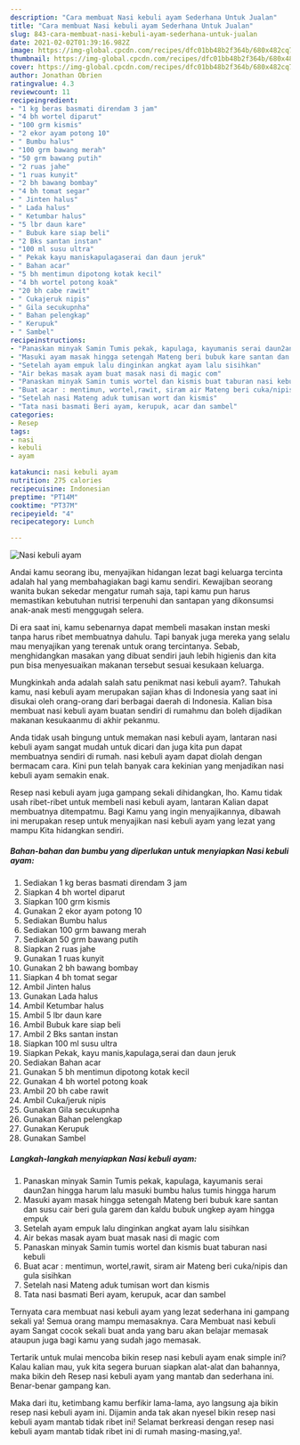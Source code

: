 ```yaml
---
description: "Cara membuat Nasi kebuli ayam Sederhana Untuk Jualan"
title: "Cara membuat Nasi kebuli ayam Sederhana Untuk Jualan"
slug: 843-cara-membuat-nasi-kebuli-ayam-sederhana-untuk-jualan
date: 2021-02-02T01:39:16.982Z
image: https://img-global.cpcdn.com/recipes/dfc01bb48b2f364b/680x482cq70/nasi-kebuli-ayam-foto-resep-utama.jpg
thumbnail: https://img-global.cpcdn.com/recipes/dfc01bb48b2f364b/680x482cq70/nasi-kebuli-ayam-foto-resep-utama.jpg
cover: https://img-global.cpcdn.com/recipes/dfc01bb48b2f364b/680x482cq70/nasi-kebuli-ayam-foto-resep-utama.jpg
author: Jonathan Obrien
ratingvalue: 4.3
reviewcount: 11
recipeingredient:
- "1 kg beras basmati direndam 3 jam"
- "4 bh wortel diparut"
- "100 grm kismis"
- "2 ekor ayam potong 10"
- " Bumbu halus"
- "100 grm bawang merah"
- "50 grm bawang putih"
- "2 ruas jahe"
- "1 ruas kunyit"
- "2 bh bawang bombay"
- "4 bh tomat segar"
- " Jinten halus"
- " Lada halus"
- " Ketumbar halus"
- "5 lbr daun kare"
- " Bubuk kare siap beli"
- "2 Bks santan instan"
- "100 ml susu ultra"
- " Pekak kayu maniskapulagaserai dan daun jeruk"
- " Bahan acar"
- "5 bh mentimun dipotong kotak kecil"
- "4 bh wortel potong koak"
- "20 bh cabe rawit"
- " Cukajeruk nipis"
- " Gila secukupnha"
- " Bahan pelengkap"
- " Kerupuk"
- " Sambel"
recipeinstructions:
- "Panaskan minyak Samin Tumis pekak, kapulaga, kayumanis serai daun2an hingga harum lalu masuki bumbu halus tumis hingga harum"
- "Masuki ayam masak hingga setengah Mateng beri bubuk kare santan dan susu cair beri gula garem dan kaldu bubuk ungkep ayam hingga empuk"
- "Setelah ayam empuk lalu dinginkan angkat ayam lalu sisihkan"
- "Air bekas masak ayam buat masak nasi di magic com"
- "Panaskan minyak Samin tumis wortel dan kismis buat taburan nasi kebuli"
- "Buat acar : mentimun, wortel,rawit, siram air Mateng beri cuka/nipis dan gula sisihkan"
- "Setelah nasi Mateng aduk tumisan wort dan kismis"
- "Tata nasi basmati Beri ayam, kerupuk, acar dan sambel"
categories:
- Resep
tags:
- nasi
- kebuli
- ayam

katakunci: nasi kebuli ayam 
nutrition: 275 calories
recipecuisine: Indonesian
preptime: "PT14M"
cooktime: "PT37M"
recipeyield: "4"
recipecategory: Lunch

---
```



![Nasi kebuli ayam](https://img-global.cpcdn.com/recipes/dfc01bb48b2f364b/680x482cq70/nasi-kebuli-ayam-foto-resep-utama.jpg)

Andai kamu seorang ibu, menyajikan hidangan lezat bagi keluarga tercinta adalah hal yang membahagiakan bagi kamu sendiri. Kewajiban seorang  wanita bukan sekedar mengatur rumah saja, tapi kamu pun harus memastikan kebutuhan nutrisi terpenuhi dan santapan yang dikonsumsi anak-anak mesti menggugah selera.

Di era  saat ini, kamu sebenarnya dapat membeli masakan instan meski tanpa harus ribet membuatnya dahulu. Tapi banyak juga mereka yang selalu mau menyajikan yang terenak untuk orang tercintanya. Sebab, menghidangkan masakan yang dibuat sendiri jauh lebih higienis dan kita pun bisa menyesuaikan makanan tersebut sesuai kesukaan keluarga. 



Mungkinkah anda adalah salah satu penikmat nasi kebuli ayam?. Tahukah kamu, nasi kebuli ayam merupakan sajian khas di Indonesia yang saat ini disukai oleh orang-orang dari berbagai daerah di Indonesia. Kalian bisa membuat nasi kebuli ayam buatan sendiri di rumahmu dan boleh dijadikan makanan kesukaanmu di akhir pekanmu.

Anda tidak usah bingung untuk memakan nasi kebuli ayam, lantaran nasi kebuli ayam sangat mudah untuk dicari dan juga kita pun dapat membuatnya sendiri di rumah. nasi kebuli ayam dapat diolah dengan bermacam cara. Kini pun telah banyak cara kekinian yang menjadikan nasi kebuli ayam semakin enak.

Resep nasi kebuli ayam juga gampang sekali dihidangkan, lho. Kamu tidak usah ribet-ribet untuk membeli nasi kebuli ayam, lantaran Kalian dapat membuatnya ditempatmu. Bagi Kamu yang ingin menyajikannya, dibawah ini merupakan resep untuk menyajikan nasi kebuli ayam yang lezat yang mampu Kita hidangkan sendiri.

<!--inarticleads1-->

##### Bahan-bahan dan bumbu yang diperlukan untuk menyiapkan Nasi kebuli ayam:

1. Sediakan 1 kg beras basmati direndam 3 jam
1. Siapkan 4 bh wortel diparut
1. Siapkan 100 grm kismis
1. Gunakan 2 ekor ayam potong 10
1. Sediakan  Bumbu halus
1. Sediakan 100 grm bawang merah
1. Sediakan 50 grm bawang putih
1. Siapkan 2 ruas jahe
1. Gunakan 1 ruas kunyit
1. Gunakan 2 bh bawang bombay
1. Siapkan 4 bh tomat segar
1. Ambil  Jinten halus
1. Gunakan  Lada halus
1. Ambil  Ketumbar halus
1. Ambil 5 lbr daun kare
1. Ambil  Bubuk kare siap beli
1. Ambil 2 Bks santan instan
1. Siapkan 100 ml susu ultra
1. Siapkan  Pekak, kayu manis,kapulaga,serai dan daun jeruk
1. Sediakan  Bahan acar
1. Gunakan 5 bh mentimun dipotong kotak kecil
1. Gunakan 4 bh wortel potong koak
1. Ambil 20 bh cabe rawit
1. Ambil  Cuka/jeruk nipis
1. Gunakan  Gila secukupnha
1. Gunakan  Bahan pelengkap
1. Gunakan  Kerupuk
1. Gunakan  Sambel




<!--inarticleads2-->

##### Langkah-langkah menyiapkan Nasi kebuli ayam:

1. Panaskan minyak Samin Tumis pekak, kapulaga, kayumanis serai daun2an hingga harum lalu masuki bumbu halus tumis hingga harum
1. Masuki ayam masak hingga setengah Mateng beri bubuk kare santan dan susu cair beri gula garem dan kaldu bubuk ungkep ayam hingga empuk
1. Setelah ayam empuk lalu dinginkan angkat ayam lalu sisihkan
1. Air bekas masak ayam buat masak nasi di magic com
1. Panaskan minyak Samin tumis wortel dan kismis buat taburan nasi kebuli
1. Buat acar : mentimun, wortel,rawit, siram air Mateng beri cuka/nipis dan gula sisihkan
1. Setelah nasi Mateng aduk tumisan wort dan kismis
1. Tata nasi basmati Beri ayam, kerupuk, acar dan sambel




Ternyata cara membuat nasi kebuli ayam yang lezat sederhana ini gampang sekali ya! Semua orang mampu memasaknya. Cara Membuat nasi kebuli ayam Sangat cocok sekali buat anda yang baru akan belajar memasak ataupun juga bagi kamu yang sudah jago memasak.

Tertarik untuk mulai mencoba bikin resep nasi kebuli ayam enak simple ini? Kalau kalian mau, yuk kita segera buruan siapkan alat-alat dan bahannya, maka bikin deh Resep nasi kebuli ayam yang mantab dan sederhana ini. Benar-benar gampang kan. 

Maka dari itu, ketimbang kamu berfikir lama-lama, ayo langsung aja bikin resep nasi kebuli ayam ini. Dijamin anda tak akan nyesel bikin resep nasi kebuli ayam mantab tidak ribet ini! Selamat berkreasi dengan resep nasi kebuli ayam mantab tidak ribet ini di rumah masing-masing,ya!.

